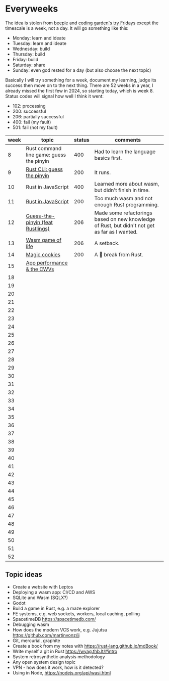 # Everyweeks

The idea is stolen from [beeple](https://www.beeple-crap.com/everydays) and [coding garden's try Fridays](https://coding.garden/) except the timescale is a week, not a day. It will go something like this:

- Monday: learn and ideate
- Tuesday: learn and ideate
- Wednesday: build
- Thursday: build
- Friday: build
- Saturday: share
- Sunday: even god rested for a day (but also choose the next topic)

Basically I will try something for a week, document my learning, judge its success then move on to the next thing. There are 52 weeks in a year, I already missed the first few in 2024, so starting today, which is week 8. Status codes will signal how well I think it went:

- 102: processing
- 200: successful
- 206: partially successful
- 400: fail (my fault)
- 501: fail (not my fault)

| week | topic                                                | status | comments |
| ---- | ---------------------------------------------------- | ------ | -------- |
|   8  | Rust command line game: guess the pinyin | 400 | Had to learn the language basics first. |
|   9  | [Rust CLI: guess the pinyin](./week09/) | 200 | It runs. |
|  10  | Rust in JavaScript | 400 | Learned more about wasm, but didn't finish in time. |
|  11  | [Rust in JavaScript](./week11/) | 200 | Too much wasm and not enough Rust programming. |
|  12  | [Guess-the-pinyin (feat Rustlings)](./week12) | 206 | Made some refactorings based on new knowledge of Rust, but didn't not get as far as I wanted. |
|  13  | [Wasm game of life](./week13) | 206 | A setback. |
|  14  | [Magic cookies](./week14/) | 200 | A 🍪 break from Rust. |
|  15  | [App performance & the CWVs](./week15/) |  |  |
|  18  |  |  |  |
|  19  |  |  |  |
|  20  |  |  |  |
|  21  |  |  |  |
|  22  |  |  |  |
|  23  |  |  |  |
|  24  |  |  |  |
|  25  |  |  |  |
|  26  |  |  |  |
|  27  |  |  |  |
|  28  |  |  |  |
|  29  |  |  |  |
|  30  |  |  |  |
|  31  |  |  |  |
|  32  |  |  |  |
|  33  |  |  |  |
|  34  |  |  |  |
|  35  |  |  |  |
|  36  |  |  |  |
|  37  |  |  |  |
|  38  |  |  |  |
|  39  |  |  |  |
|  40  |  |  |  |
|  41  |  |  |  |
|  42  |  |  |  |
|  43  |  |  |  |
|  44  |  |  |  |
|  45  |  |  |  |
|  46  |  |  |  |
|  47  |  |  |  |
|  48  |  |  |  |
|  49  |  |  |  |
|  50  |  |  |  |
|  51  |  |  |  |
|  52  |  |  |  |

## Topic ideas

- Create a website with Leptos
- Deploying a wasm app: CI/CD and AWS
- SQLite and Wasm (SQLX?)
- Godot
- Build a game in Rust, e.g. a maze explorer
- FE systems, e.g. web sockets, workers, local caching, polling
- SpacetimeDB <https://spacetimedb.com/>
- Debugging wasm
- How does the modern VCS work, e.g. Jujutsu <https://github.com/martinvonz/jj>
- Git, mercurial, graphite
- Create a book from my notes with <https://rust-lang.github.io/mdBook/>
- Write myself a git in Rust <https://wyag.thb.lt/#intro>
- System retrosynthetic analysis methodology
- Any open system design topic
- VPN - how does it work, how is it detected?
- Using in Node, <https://nodejs.org/api/wasi.html>
